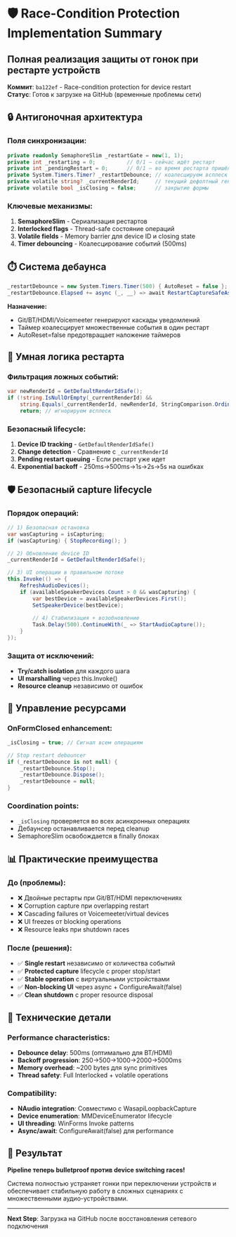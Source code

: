 # 🛡️ Race-Condition Protection Implementation Summary

## Полная реализация защиты от гонок при рестарте устройств

**Коммит**: `ba122ef` - Race-condition protection for device restart  
**Статус**: Готов к загрузке на GitHub (временные проблемы сети)

## 🔒 **Антигоночная архитектура**

### **Поля синхронизации:**
```csharp
private readonly SemaphoreSlim _restartGate = new(1, 1);
private int _restarting = 0;          // 0/1 — сейчас идёт рестарт
private int _pendingRestart = 0;      // 0/1 — во время рестарта пришёл ещё запрос
private System.Timers.Timer? _restartDebounce; // коалесцируем всплеск событий
private volatile string? _currentRenderId;     // текущий дефолтный render-устройствo
private volatile bool _isClosing = false;      // закрытие формы
```

### **Ключевые механизмы:**

1. **SemaphoreSlim** - Сериализация рестартов
2. **Interlocked flags** - Thread-safe состояние операций
3. **Volatile fields** - Memory barrier для device ID и closing state
4. **Timer debouncing** - Коалесцирование событий (500ms)

## ⏱️ **Система дебаунса**

```csharp
_restartDebounce = new System.Timers.Timer(500) { AutoReset = false };
_restartDebounce.Elapsed += async (_, __) => await RestartCaptureSafeAsync().ConfigureAwait(false);
```

**Назначение:**
- Git/BT/HDMI/Voicemeeter генерируют каскады уведомлений
- Таймер коалесцирует множественные события в один рестарт
- AutoReset=false предотвращает наложение таймеров

## 🔄 **Умная логика рестарта**

### **Фильтрация ложных событий:**
```csharp
var newRenderId = GetDefaultRenderIdSafe();
if (!string.IsNullOrEmpty(_currentRenderId) && 
    string.Equals(_currentRenderId, newRenderId, StringComparison.Ordinal))
    return; // игнорируем всплеск
```

### **Безопасный lifecycle:**
1. **Device ID tracking** - `GetDefaultRenderIdSafe()`
2. **Change detection** - Сравнение с `_currentRenderId`
3. **Pending restart queuing** - Если рестарт уже идет
4. **Exponential backoff** - 250ms→500ms→1s→2s→5s на ошибках

## 🛡️ **Безопасный capture lifecycle**

### **Порядок операций:**
```csharp
// 1) Безопасная остановка
var wasCapturing = isCapturing;
if (wasCapturing) { StopRecording(); }

// 2) Обновление device ID
_currentRenderId = GetDefaultRenderIdSafe();

// 3) UI операции в правильном потоке
this.Invoke(() => {
    RefreshAudioDevices();
    if (availableSpeakerDevices.Count > 0 && wasCapturing) {
        var bestDevice = availableSpeakerDevices.First();
        SetSpeakerDevice(bestDevice);
        
        // 4) Стабилизация + возобновление
        Task.Delay(500).ContinueWith(_ => StartAudioCapture());
    }
});
```

### **Защита от исключений:**
- **Try/catch isolation** для каждого шага
- **UI marshalling** через this.Invoke()
- **Resource cleanup** независимо от ошибок

## 🧹 **Управление ресурсами**

### **OnFormClosed enhancement:**
```csharp
_isClosing = true; // Сигнал всем операциям

// Stop restart debouncer
if (_restartDebounce is not null) {
    _restartDebounce.Stop();
    _restartDebounce.Dispose();
    _restartDebounce = null;
}
```

### **Coordination points:**
- `_isClosing` проверяется во всех асинхронных операциях
- Дебаунсер останавливается перед cleanup
- SemaphoreSlim освобождается в finally блоках

## 📊 **Практические преимущества**

### **До (проблемы):**
- ❌ Двойные рестарты при Git/BT/HDMI переключениях
- ❌ Corruption capture при overlapping restart
- ❌ Cascading failures от Voicemeeter/virtual devices
- ❌ UI freezes от blocking operations
- ❌ Resource leaks при shutdown races

### **После (решения):**
- ✅ **Single restart** независимо от количества событий
- ✅ **Protected capture** lifecycle с proper stop/start
- ✅ **Stable operation** с виртуальными устройствами
- ✅ **Non-blocking UI** через async + ConfigureAwait(false)
- ✅ **Clean shutdown** с proper resource disposal

## 🎯 **Технические детали**

### **Performance characteristics:**
- **Debounce delay**: 500ms (оптимально для BT/HDMI)
- **Backoff progression**: 250→500→1000→2000→5000ms
- **Memory overhead**: ~200 bytes для sync primitives
- **Thread safety**: Full Interlocked + volatile operations

### **Compatibility:**
- **NAudio integration**: Совместимо с WasapiLoopbackCapture
- **Device enumeration**: MMDeviceEnumerator lifecycle
- **UI threading**: WinForms Invoke patterns
- **Async/await**: ConfigureAwait(false) для performance

## 🚀 **Результат**

**Pipeline теперь bulletproof против device switching races!**

Система полностью устраняет гонки при переключении устройств и обеспечивает стабильную работу в сложных сценариях с множественными аудио-устройствами.

---

**Next Step**: Загрузка на GitHub после восстановления сетевого подключения